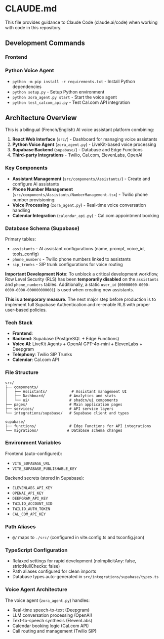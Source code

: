 # CLAUDE.md

This file provides guidance to Claude Code (claude.ai/code) when working with code in this repository.

## Development Commands

### Frontend 


### Python Voice Agent
- `python -m pip install -r requirements.txt` - Install Python dependencies
- `python setup.py` - Setup Python environment
- `python zora_agent.py start` - Start the voice agent
- `python test_calcom_api.py` - Test Cal.com API integration

## Architecture Overview

This is a bilingual (French/English) AI voice assistant platform combining:

1. **React Web Interface** (`src/`) - Dashboard for managing voice assistants
2. **Python Voice Agent** (`zora_agent.py`) - LiveKit-based voice processing
3. **Supabase Backend** (`supabase/`) - Database and Edge Functions
4. **Third-party Integrations** - Twilio, Cal.com, ElevenLabs, OpenAI

### Key Components

- **Assistant Management** (`src/components/Assistants/`) - Create and configure AI assistants
- **Phone Number Management** (`src/components/Assistants/NumberManagement.tsx`) - Twilio phone number provisioning
- **Voice Processing** (`zora_agent.py`) - Real-time voice conversation handling
- **Calendar Integration** (`calendar_api.py`) - Cal.com appointment booking

### Database Schema (Supabase)

Primary tables:
- `assistants` - AI assistant configurations (name, prompt, voice_id, tools_config)
- `phone_numbers` - Twilio phone numbers linked to assistants
- `sip_trunks` - SIP trunk configurations for voice routing

**Important Development Note:**
To unblock a critical development workflow, Row Level Security (RLS) has been **temporarily disabled** on the `assistants` and `phone_numbers` tables. Additionally, a static `user_id` (`00000000-0000-0000-0000-000000000001`) is used when creating new assistants.

**This is a temporary measure.** The next major step before production is to implement full Supabase Authentication and re-enable RLS with proper user-based policies.

### Tech Stack

- **Frontend**: 
- **Backend**: Supabase (PostgreSQL + Edge Functions)
- **Voice AI**: LiveKit Agents + OpenAI GPT-4o-mini + ElevenLabs + Deepgram
- **Telephony**: Twilio SIP Trunks
- **Calendar**: Cal.com API

### File Structure

```
src/
├── components/
│   ├── Assistants/           # Assistant management UI
│   ├── Dashboard/           # Analytics and stats
│   └── ui/                  # shadcn/ui components
├── pages/                   # Main application pages
├── services/                # API service layers
└── integrations/supabase/   # Supabase client and types

supabase/
├── functions/               # Edge Functions for API integrations
└── migrations/             # Database schema changes
```

### Environment Variables

Frontend (auto-configured):
- `VITE_SUPABASE_URL`
- `VITE_SUPABASE_PUBLISHABLE_KEY`

Backend secrets (stored in Supabase):
- `ELEVENLABS_API_KEY`
- `OPENAI_API_KEY`
- `DEEPGRAM_API_KEY`
- `TWILIO_ACCOUNT_SID`
- `TWILIO_AUTH_TOKEN`
- `CAL_COM_API_KEY`

### Path Aliases

- `@/` maps to `./src/` (configured in vite.config.ts and tsconfig.json)

### TypeScript Configuration

- Relaxed settings for rapid development (noImplicitAny: false, strictNullChecks: false)
- Path aliases configured for clean imports
- Database types auto-generated in `src/integrations/supabase/types.ts`

### Voice Agent Architecture

The voice agent (`zora_agent.py`) handles:
- Real-time speech-to-text (Deepgram)
- LLM conversation processing (OpenAI)
- Text-to-speech synthesis (ElevenLabs)
- Calendar booking logic (Cal.com API)
- Call routing and management (Twilio SIP)
